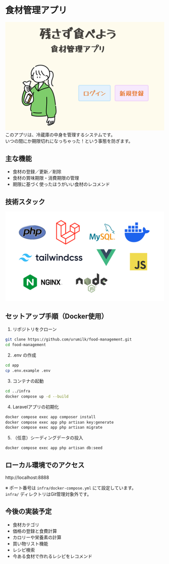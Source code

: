# 食材管理アプリ
![TOPイメージ](./public/images/TOP.png)
このアプリは、冷蔵庫の中身を管理するシステムです。  
いつの間にか期限切れになっちゃった！という事態を防ぎます。

## 主な機能

- 食材の登録／更新／削除
- 食材の賞味期限・消費期限の管理
- 期限に基づく使ったほうがいい食材のレコメンド

## 技術スタック

![技術スタック](./public/images/Technology.png)

## セットアップ手順（Docker使用）

1. リポジトリをクローン

```bash
git clone https://github.com/urumilk/food-management.git
cd food-management
```

2. .env の作成

```bash
cd app
cp .env.example .env
```

3. コンテナの起動

```bash
cd ../infra
docker compose up -d --build
```

4. Laravelアプリの初期化

```bash
docker compose exec app composer install
docker compose exec app php artisan key:generate
docker compose exec app php artisan migrate
```

5. （任意）シーディングデータの投入

```bash
docker compose exec app php artisan db:seed
```
## ローカル環境でのアクセス
http://localhost:8888   

※ ポート番号は `infra/docker-compose.yml` にて設定しています。  
`infra/` ディレクトリはGit管理対象外です。 

## 今後の実装予定
- 食材カテゴリ
- 価格の登録と食費計算
- カロリーや栄養素の計算
- 買い物リスト機能
- レシピ検索
- 今ある食材で作れるレシピをレコメンド






